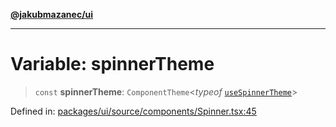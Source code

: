 [**@jakubmazanec/ui**](../README.md)

---

# Variable: spinnerTheme

> `const` **spinnerTheme**: `ComponentTheme`\<_typeof_ [`useSpinnerTheme`](useSpinnerTheme.md)\>

Defined in:
[packages/ui/source/components/Spinner.tsx:45](https://github.com/jakubmazanec/tools/blob/c36a857a499e2c0c4f38fc4405cb987b357adf10/packages/ui/source/components/Spinner.tsx#L45)

